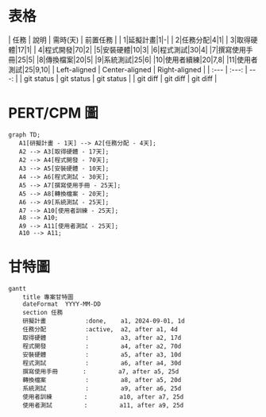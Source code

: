 # 表格
| 任務 | 說明 | 需時(天) | 前置任務 |
| 1|延擬計畫|1|-|
| 2|任務分配|4|1|
| 3|取得硬體|17|1|
| 4|程式開發|70|2|
|5|安裝硬體|10|3|
|6|程式測試|30|4|
|7|撰寫使用手冊|25|5|
|8|傳換檔案|20|5|
|9|系統測試|25|6|
|10|使用者續練|20|7,8|
|11|使用者測試|25|9,10|
| Left-aligned | Center-aligned | Right-aligned |
| :---         |     :---:      |          ---: |
| git status   | git status     | git status    |
| git diff     | git diff       | git diff      |


# PERT/CPM 圖

 ```mermaid
graph TD;
    A1[研擬計畫 - 1天] --> A2[任務分配 - 4天];
    A2 --> A3[取得硬體 - 17天];
    A2 --> A4[程式開發 - 70天];
    A3 --> A5[安裝硬體 - 10天];
    A4 --> A6[程式測試 - 30天];
    A5 --> A7[撰寫使用手冊 - 25天];
    A5 --> A8[轉換檔案 - 20天];
    A6 --> A9[系統測試 - 25天];
    A7 --> A10[使用者訓練 - 25天];
    A8 --> A10;
    A9 --> A11[使用者測試 - 25天];
    A10 --> A11;
```

# 甘特圖

```mermaid
gantt
    title 專案甘特圖
    dateFormat  YYYY-MM-DD
    section 任務
    研擬計畫           :done,    a1, 2024-09-01, 1d
    任務分配           :active,  a2, after a1, 4d
    取得硬體           :         a3, after a2, 17d
    程式開發           :         a4, after a2, 70d
    安裝硬體           :         a5, after a3, 10d
    程式測試           :         a6, after a4, 30d
    撰寫使用手冊       :         a7, after a5, 25d
    轉換檔案           :         a8, after a5, 20d
    系統測試           :         a9, after a6, 25d
    使用者訓練         :         a10, after a7, 25d
    使用者測試         :         a11, after a9, 25d 
```

